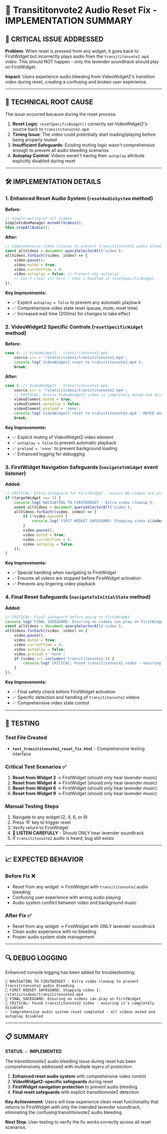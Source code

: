 # 🚨 Transititonvote2 Audio Reset Fix - IMPLEMENTATION SUMMARY

## 🎯 **CRITICAL ISSUE ADDRESSED**

**Problem**: When reset is pressed from any widget, it goes back to FirstWidget but incorrectly plays audio from the `transititonvote2.mp4` video. This should NOT happen - only the lavender soundtrack should play on FirstWidget.

**Impact**: Users experience audio bleeding from VideoWidget2's transition video during reset, creating a confusing and broken user experience.

---

## 🔧 **TECHNICAL ROOT CAUSE**

The issue occurred because during the reset process:

1. **Reset Logic**: `resetSpecificWidget()` correctly set VideoWidget2's source back to `transititonvote2.mp4`
2. **Timing Issue**: The video could potentially start loading/playing before being properly muted
3. **Insufficient Safeguards**: Existing muting logic wasn't comprehensive enough to prevent all audio bleeding scenarios
4. **Autoplay Control**: Videos weren't having their `autoplay` attribute explicitly disabled during reset

---

## 🛠️ **IMPLEMENTATION DETAILS**

### **1. Enhanced Reset Audio System** (`resetAudioSystem` method)

**Before:**
```javascript
// Simple muting of all videos
SimpleVideoManager.muteAllVideos();
this.stopAllAudio();
```

**After:**
```javascript
// Comprehensive video cleanup to prevent transititonvote2 audio bleeding
const allVideos = document.querySelectorAll('video');
allVideos.forEach((video, index) => {
    video.pause();
    video.muted = true;
    video.currentTime = 0;
    video.autoplay = false; // Prevent any autoplay
    // Don't clear src here - that's handled in resetSpecificWidget
});
```

**Key Improvements:**
- ✅ Explicit `autoplay = false` to prevent any automatic playback
- ✅ Comprehensive video state reset (pause, mute, reset time)
- ✅ Increased wait time (200ms) for changes to take effect

### **2. VideoWidget2 Specific Controls** (`resetSpecificWidget` method)

**Before:**
```javascript
case 4: // VideoWidget2 - transititonvote2.mp4
    source.src = '/static/videos/transititonvote2.mp4';
    console.log(`VideoWidget2 reset to transititonvote2.mp4`);
    break;
```

**After:**
```javascript
case 4: // VideoWidget2 - transititonvote2.mp4
    source.src = '/static/videos/transititonvote2.mp4';
    // CRITICAL: Ensure VideoWidget2 video is completely muted and disabled during reset
    videoElement.muted = true;
    videoElement.autoplay = false;
    videoElement.preload = 'none';
    console.log(`VideoWidget2 reset to transititonvote2.mp4 - MUTED and autoplay disabled`);
    break;
```

**Key Improvements:**
- ✅ Explicit muting of VideoWidget2 video element
- ✅ `autoplay = false` to prevent automatic playback  
- ✅ `preload = 'none'` to prevent background loading
- ✅ Enhanced logging for debugging

### **3. FirstWidget Navigation Safeguards** (`navigateToWidget` event listener)

**Added:**
```javascript
// CRITICAL: Extra safeguard for FirstWidget - ensure NO videos are playing
if (targetWidget === 1) {
    console.log('NAVIGATING TO FIRSTWIDGET - Extra video cleanup');
    const allVideos = document.querySelectorAll('video');
    allVideos.forEach((video, index) => {
        if (!video.paused) {
            console.log(`FIRST WIDGET SAFEGUARD: Stopping video ${index + 1}`);
        }
        video.pause();
        video.muted = true;
        video.currentTime = 0;
        video.autoplay = false;
    });
}
```

**Key Improvements:**
- ✅ Special handling when navigating to FirstWidget
- ✅ Ensures all videos are stopped before FirstWidget activation
- ✅ Prevents any lingering video playback

### **4. Final Reset Safeguards** (`navigateToInitialState` method)

**Added:**
```javascript
// CRITICAL: Final safeguard before going to FirstWidget
console.log(`FINAL SAFEGUARD: Ensuring no videos can play on FirstWidget`);
const allVideos = document.querySelectorAll('video');
allVideos.forEach((video, index) => {
    video.pause();
    video.muted = true;
    video.currentTime = 0;
    video.autoplay = false;
    video.preload = 'none';
    if (video.src.includes('transititonvote2')) {
        console.log(`CRITICAL: Found transititonvote2 video - ensuring it's completely disabled`);
    }
});
```

**Key Improvements:**
- ✅ Final safety check before FirstWidget activation
- ✅ Specific detection and handling of `transititonvote2` videos
- ✅ Comprehensive video state control

---

## 🧪 **TESTING**

### **Test File Created**
- **`test_transititonvote2_reset_fix.html`** - Comprehensive testing interface

### **Critical Test Scenarios** ✅
1. **Reset from Widget 2** → FirstWidget (should only hear lavender music)
2. **Reset from Widget 4** → FirstWidget (should only hear lavender music) 
3. **Reset from Widget 6** → FirstWidget (should only hear lavender music)
4. **Reset from Widget 9** → FirstWidget (should only hear lavender music)

### **Manual Testing Steps**
1. Navigate to any widget (2, 4, 6, or 9)
2. Press 'R' key to trigger reset
3. Verify return to FirstWidget
4. **🚨 LISTEN CAREFULLY** - Should ONLY hear lavender soundtrack
5. If `transititonvote2` audio is heard, bug still exists

---

## 📈 **EXPECTED BEHAVIOR**

### **Before Fix** ❌
- Reset from any widget → FirstWidget with `transititonvote2` audio bleeding
- Confusing user experience with wrong audio playing
- Audio system conflict between video and background music

### **After Fix** ✅  
- Reset from any widget → FirstWidget with ONLY lavender soundtrack
- Clean audio experience with no bleeding
- Proper audio system state management

---

## 🔍 **DEBUG LOGGING**

Enhanced console logging has been added for troubleshooting:

```
🚨 NAVIGATING TO FIRSTWIDGET - Extra video cleanup to prevent transititonvote2 audio bleeding
🛑 FIRST WIDGET SAFEGUARD: Stopping video 1: /static/videos/transititonvote2.mp4
🚨 FINAL SAFEGUARD: Ensuring no videos can play on FirstWidget  
🛑 CRITICAL: Found transititonvote2 video - ensuring it's completely disabled
✅ Comprehensive audio system reset completed - all videos muted and autoplay disabled
```

---

## 📋 **SUMMARY**

**STATUS**: ✅ **IMPLEMENTED**

The transititonvote2 audio bleeding issue during reset has been comprehensively addressed with multiple layers of protection:

1. **Enhanced reset audio system** with comprehensive video control
2. **VideoWidget2-specific safeguards** during reset  
3. **FirstWidget navigation protection** to prevent audio bleeding
4. **Final reset safeguards** with explicit transititonvote2 detection

**Key Achievement**: Users will now experience clean reset functionality that returns to FirstWidget with only the intended lavender soundtrack, eliminating the confusing transititonvote2 audio bleeding.

**Next Step**: User testing to verify the fix works correctly across all reset scenarios.

